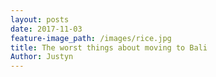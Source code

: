 ```yaml
---
layout: posts
date: 2017-11-03
feature-image_path: /images/rice.jpg
title: The worst things about moving to Bali
Author: Justyn
---
```

